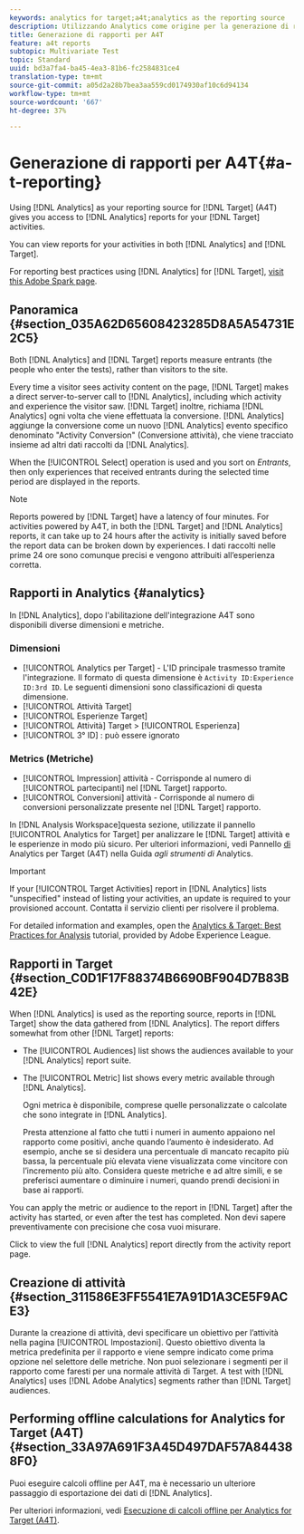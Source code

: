 ```yaml
---
keywords: analytics for target;a4t;analytics as the reporting source
description: Utilizzando Analytics come origine per la generazione di rapporti per Target (A4T), puoi accedere ai rapporti di Analytics per le attività di Target.
title: Generazione di rapporti per A4T
feature: a4t reports
subtopic: Multivariate Test
topic: Standard
uuid: bd3a7fa4-ba45-4ea3-81b6-fc2584831ce4
translation-type: tm+mt
source-git-commit: a05d2a28b7bea3aa559cd0174930af10c6d94134
workflow-type: tm+mt
source-wordcount: '667'
ht-degree: 37%

---
```



# Generazione di rapporti per A4T{#a-t-reporting}

Using [!DNL Analytics] as your reporting source for [!DNL Target] (A4T) gives you access to [!DNL Analytics] reports for your [!DNL Target] activities.

You can view reports for your activities in both [!DNL Analytics] and [!DNL Target].

For reporting best practices using [!DNL Analytics] for [!DNL Target], [visit this Adobe Spark page](https://spark.adobe.com/page/Lo3Spm4oBOvwF/).

## Panoramica {#section_035A62D65608423285D8A5A54731E2C5}

Both [!DNL Analytics] and [!DNL Target] reports measure entrants (the people who enter the tests), rather than visitors to the site.

Every time a visitor sees activity content on the page, [!DNL Target] makes a direct server-to-server call to [!DNL Analytics], including which activity and experience the visitor saw. [!DNL Target] inoltre, richiama [!DNL Analytics] ogni volta che viene effettuata la conversione. [!DNL Analytics] aggiunge la conversione come un nuovo [!DNL Analytics] evento specifico denominato &quot;Activity Conversion&quot; (Conversione attività), che viene tracciato insieme ad altri dati raccolti da [!DNL Analytics].

When the [!UICONTROL Select] operation is used and you sort on *Entrants*, then only experiences that received entrants during the selected time period are displayed in the reports.

>[!NOTE]
>
>Reports powered by [!DNL Target] have a latency of four minutes. For activities powered by A4T, in both the [!DNL Target] and [!DNL Analytics] reports, it can take up to 24 hours after the activity is initially saved before the report data can be broken down by experiences. I dati raccolti nelle prime 24 ore sono comunque precisi e vengono attribuiti all’esperienza corretta.

## Rapporti in Analytics {#analytics}

In [!DNL Analytics], dopo l&#39;abilitazione dell&#39;integrazione A4T sono disponibili diverse dimensioni e metriche.

### Dimensioni

* [!UICONTROL Analytics per Target] - L&#39;ID principale trasmesso tramite l&#39;integrazione. Il formato di questa dimensione è `Activity ID:Experience ID:3rd ID`. Le seguenti dimensioni sono classificazioni di questa dimensione.
* [!UICONTROL Attività Target]
* [!UICONTROL Esperienze Target]
* [!UICONTROL Attività] Target > [!UICONTROL Esperienza]
* [!UICONTROL 3° ID] : può essere ignorato

### Metrics (Metriche)

* [!UICONTROL Impression] attività - Corrisponde al numero di [!UICONTROL partecipanti] nel [!DNL Target] rapporto.
* [!UICONTROL Conversioni] attività - Corrisponde al numero di conversioni  personalizzate presente nel [!DNL Target] rapporto.

In [!DNL Analysis Workspace]questa sezione, utilizzate il pannello [!UICONTROL Analytics for Target] per analizzare le [!DNL Target] attività e le esperienze in modo più sicuro. Per ulteriori informazioni, vedi Pannello [di](https://experienceleague.adobe.com/docs/analytics/analyze/analysis-workspace/panels/a4t-panel.html) Analytics per Target (A4T) nella Guida *agli strumenti di* Analytics.

>[!IMPORTANT]
>
>If your [!UICONTROL Target Activities] report in [!DNL Analytics] lists &quot;unspecified&quot; instead of listing your activities, an update is required to your provisioned account. Contatta il servizio clienti per risolvere il problema.

For detailed information and examples, open the [Analytics &amp; Target: Best Practices for Analysis](https://spark.adobe.com/page/Lo3Spm4oBOvwF/) tutorial, provided by Adobe Experience League.

## Rapporti in Target {#section_C0D1F17F88374B6690BF904D7B83B42E}

When [!DNL Analytics] is used as the reporting source, reports in [!DNL Target] show the data gathered from [!DNL Analytics]. The report differs somewhat from other [!DNL Target] reports:

* The [!UICONTROL Audiences] list shows the audiences available to your [!DNL Analytics] report suite.
* The [!UICONTROL Metric] list shows every metric available through [!DNL Analytics].

   Ogni metrica è disponibile, comprese quelle personalizzate o calcolate che sono integrate in [!DNL Analytics].

   Presta attenzione al fatto che tutti i numeri in aumento appaiono nel rapporto come positivi, anche quando l’aumento è indesiderato. Ad esempio, anche se si desidera una percentuale di mancato recapito più bassa, la percentuale più elevata viene visualizzata come vincitore con l’incremento più alto. Considera queste metriche e ad altre simili, e se preferisci aumentare o diminuire i numeri, quando prendi decisioni in base ai rapporti.

You can apply the metric or audience to the report in [!DNL Target] after the activity has started, or even after the test has completed. Non devi sapere preventivamente con precisione che cosa vuoi misurare.

Click to view the full [!DNL Analytics] report directly from the activity report page.

## Creazione di attività {#section_311586E3FF5541E7A91D1A3CE5F9ACE3}

Durante la creazione di attività, devi specificare un obiettivo per l’attività nella pagina [!UICONTROL Impostazioni]. Questo obiettivo diventa la metrica predefinita per il rapporto e viene sempre indicato come prima opzione nel selettore delle metriche. Non puoi selezionare i segmenti per il rapporto come faresti per una normale attività di Target. A test with [!DNL Analytics] uses [!DNL Adobe Analytics] segments rather than [!DNL Target] audiences.

## Performing offline calculations for Analytics for Target (A4T) {#section_33A97A691F3A45D497DAF57A844388F0}

Puoi eseguire calcoli offline per A4T, ma è necessario un ulteriore passaggio di esportazione dei dati di [!DNL Analytics].

Per ulteriori informazioni, vedi [Esecuzione di calcoli offline per Analytics for Target (A4T)](/help/c-reports/conversion-rate.md#concept_0D0002A1EBDF420E9C50E2A46F36629B).
